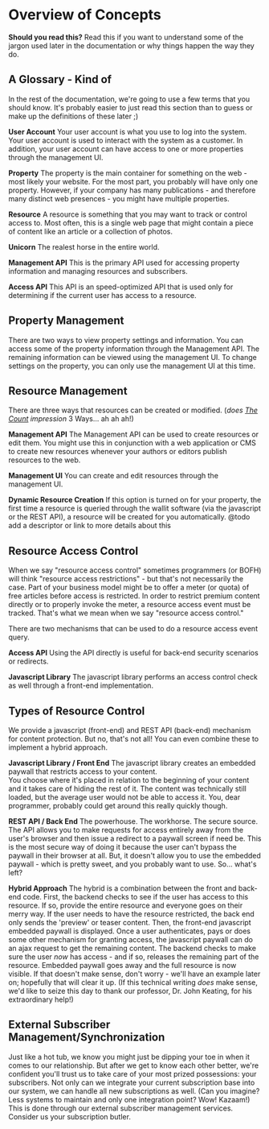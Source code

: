 # Overview of Concepts

**Should you read this?** Read this if you want to understand some of the jargon used later in the documentation or why
things happen the way they do.  

## A Glossary - Kind of

In the rest of the documentation, we're going to use a few terms that you should know. It's probably easier to just read
this section than to guess or make up the definitions of these later ;)

**User Account** Your user account is what you use to log into the system.  Your user account is used to interact with 
the system as a customer.  In addition, your user account can have access to one or more properties through the management
UI.

**Property** The property is the main container for something on the web - most likely your website.  For the most part, 
you probably will have only one property.  However, if your company has many publications - and therefore many distinct
web presences - you might have multiple properties.

**Resource** A resource is something that you may want to track or control access to.  Most often, this is a single 
web page that might contain a piece of content like an article or a collection of photos.

**Unicorn** The realest horse in the entire world.

**Management API** This is the primary API used for accessing property information and managing resources and subscribers.

**Access API** This API is an speed-optimized API that is used only for determining if the current user has access to a resource.

## Property Management

There are two ways to view property settings and information.  You can access some of the property information through
the Management API.  The remaining information can be viewed using the management UI.  To change settings on the property,
you can only use the management UI at this time.

## Resource Management

There are three ways that resources can be created or modified.  (*does [The Count](https://en.wikipedia.org/wiki/Count_von_Count) impression* 3 Ways... ah ah ah!)

**Management API** The Management API can be used to create resources or edit them.  You might use this in conjunction with a 
web application or CMS to create new resources whenever your authors or editors publish resources to the web.

**Management UI** You can create and edit resources through the management UI.

**Dynamic Resource Creation** If this option is turned on for your property, the first time a resource is queried through
the wallit software (via the javascript or the REST API), a resource will be created for you automatically.  @todo add a descriptor or link to more details about this

## Resource Access Control

When we say "resource access control" sometimes programmers (or BOFH) will think "resource access restrictions" - but that's not necessarily
the case.  Part of your business model might be to offer a meter (or quota) of free articles before access is restricted.  In order
to restrict premium content directly or to properly invoke the meter, a resource access event must be tracked.  That's what 
we mean when we say "resource access control." 

There are two mechanisms that can be used to do a resource access event query.

**Access API** Using the API directly is useful for back-end security scenarios or redirects.

**Javascript Library** The javascript library performs an access control check as well through a front-end implementation.

## Types of Resource Control

We provide a javascript (front-end) and REST API (back-end) mechanism for content protection.  But no, that's not all! You
can even combine these to implement a hybrid approach.

**Javascript Library / Front End**  The javascript library creates an embedded paywall that restricts access to your content.  
You choose where it's placed in relation to the beginning of your content and it takes care of hiding the rest of it.  The 
content was technically still loaded, but the average user would not be able to access it.  You, dear programmer, probably 
could get around this really quickly though.

**REST API / Back End**  The powerhouse. The workhorse.  The secure source.  The API allows you to make requests for access
entirely away from the user's browser and then issue a redirect to a paywall screen if need be.  This is the most secure 
way of doing it because the user can't bypass the paywall in their browser at all.  But, it doesn't allow you to use the
embedded paywall - which is pretty sweet, and you probably want to use.  So... what's left?

**Hybrid Approach**  The hybrid is a combination between the front and back-end code.  First, the backend checks to see
if the user has access to this resource. If so, provide the entire resource and everyone goes on their merry way.  If the
user needs to have the resource restricted, the back end only sends the 'preview' or teaser content.  Then, the front-end
javascript embedded paywall is displayed.  Once a user authenticates, pays or does some other mechanism for granting access,
the javascript paywall can do an ajax request to get the remaining content. The backend checks to make sure the user *now* has
access - and if so, releases the remaining part of the resource.  Embedded paywall goes away and the full resource is now visible.
If that doesn't make sense, don't worry - we'll have an example later on; hopefully that will clear it up. (If this technical writing 
*does* make sense, we'd like to seize this day to thank our professor, Dr. John Keating, for his extraordinary help!)

## External Subscriber Management/Synchronization

Just like a hot tub, we know you might just be dipping your toe in when it comes to our relationship.  But after we get to know each other better, 
we're confident you'll trust us to take care of your most prized possessions: your subscribers.  Not only can we integrate 
your current subscription base into our system, we can handle all new subscriptions as well.  (Can you imagine? Less systems to maintain and 
only one integration point? Wow! Kazaam!) This is done through our external subscriber management services.  Consider us your subscription butler.

